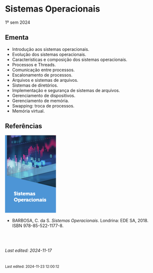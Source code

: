 # Sistemas Operacionais

1º sem 2024

## Ementa

- Introdução aos sistemas operacionais. 
- Evolução dos sistemas operacionais. 
- Características e composição dos sistemas operacionais. 
- Processos e Threads. 
- Comunicação entre processos. 
- Escalonamento de processos. 
- Arquivos e sistemas de arquivos. 
- Sistemas de diretórios. 
- Implementação e segurança de sistemas de arquivos. 
- Gerenciamento de dispositivos. 
- Gerenciamento de memória. 
- Swapping: troca de processos. 
- Memória virtual.

## Referências

![](img/barbosa.png)

- BARBOSA, C. da S. *Sistemas Operacionais*. Londrina: EDE SA, 2018. ISBN 978-85-522-1177-8.


<br><br><br>*Last edited: 2024-11-17*


<br><sub>Last edited: 2024-11-23 12:00:12</sub>
